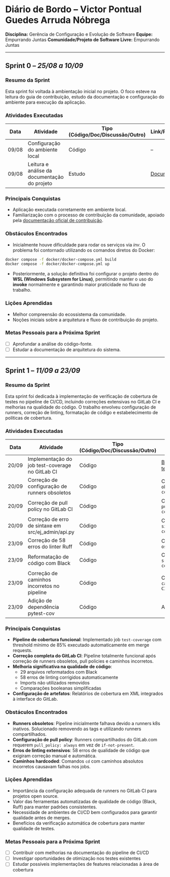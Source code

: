 # Diário de Bordo – Victor Pontual Guedes Arruda Nóbrega

**Disciplina:** Gerência de Configuração e Evolução de Software
**Equipe:** Empurrando Juntas
**Comunidade/Projeto de Software Livre:** Empurrando Juntas

---

## Sprint 0 – *25/08 a 10/09*

### Resumo da Sprint

Esta sprint foi voltada à ambientação inicial no projeto. O foco esteve na leitura do guia de contribuição, estudo da documentação e configuração do ambiente para execução da aplicação.

### Atividades Executadas

| Data  | Atividade                                    | Tipo (Código/Doc/Discussão/Outro) | Link/Referência                                                                              | Status    |
| ----- | -------------------------------------------- | --------------------------------- | -------------------------------------------------------------------------------------------- | --------- |
| 09/08 | Configuração do ambiente local               | Código                            | –                                                                                            | Concluído |
| 09/08 | Leitura e análise da documentação do projeto | Estudo                            | [Documentação](https://gitlab.com/gces-ej/ej-application/-/tree/develop/docs?ref_type=heads) | Concluído |

### Principais Conquistas

* Aplicação executada corretamente em ambiente local.
* Familiarização com o processo de contribuição da comunidade, apoiado pela [documentação oficial de contribuição](https://gitlab.com/gces-ej/ej-application/-/blob/develop/docs/development-guides/pt-br/contributing.rst?ref_type=heads).

### Obstáculos Encontrados

* Inicialmente houve dificuldade para rodar os serviços via *inv*. O problema foi contornado utilizando os comandos diretos do Docker:

```bash
docker compose -f docker/docker-compose.yml build
docker compose -f docker/docker-compose.yml up
```

* Posteriormente, a solução definitiva foi configurar o projeto dentro do **WSL (Windows Subsystem for Linux)**, permitindo manter o uso do **invoke** normalmente e garantindo maior praticidade no fluxo de trabalho.

### Lições Aprendidas

* Melhor compreensão do ecossistema da comunidade.
* Noções iniciais sobre a arquitetura e fluxo de contribuição do projeto.

### Metas Pessoais para a Próxima Sprint

* [ ] Aprofundar a análise do código-fonte.
* [ ] Estudar a documentação de arquitetura do sistema.

---

## Sprint 1 – *11/09 a 23/09*

### Resumo da Sprint

Esta sprint foi dedicada à implementação de verificação de cobertura de testes no pipeline de CI/CD, incluindo correções extensivas no GitLab CI e melhorias na qualidade do código. O trabalho envolveu configuração de runners, correção de linting, formatação de código e estabelecimento de políticas de cobertura.

### Atividades Executadas

| Data  | Atividade                                          | Tipo (Código/Doc/Discussão/Outro) | Link/Referência                                                                                    | Status    |
| ----- | -------------------------------------------------- | --------------------------------- | -------------------------------------------------------------------------------------------------- | --------- |
| 20/09 | Implementação do job test-coverage no GitLab CI   | Código                            | [Branch 44-test_coverage_pipeline](https://gitlab.com/gces-ej/ej-application/-/tree/44-test_coverage_pipeline) | Concluído |
| 20/09 | Correção de configuração de runners obsoletos     | Código                            | Commit: `fix: remove tags k8s obsoletas para usar runners compartilhados`                         | Concluído |
| 20/09 | Correção de pull policy no GitLab CI              | Código                            | Commit: `fix: alterar pull_policy para always conforme requerido`                                 | Concluído |
| 20/09 | Correção de erro de sintaxe em src/ej_admin/api.py| Código                            | Commit: `fix: corrigir erro de sintaxe e reformatar arquivos com black`                          | Concluído |
| 23/09 | Correção de 58 erros do linter Ruff               | Código                            | Commit: `fix: corrigir todos os erros do linter Ruff`                                            | Concluído |
| 23/09 | Reformatação de código com Black                  | Código                            | Commit: `fix: reformatar src/ej_users/tests/test_api.py com black`                               | Concluído |
| 23/09 | Correção de caminhos incorretos no pipeline       | Código                            | Commit: `fix: corrigir caminhos incorretos no GitLab CI`                                         | Concluído |
| 23/09 | Adição de dependência pytest-cov                  | Código                            | Atualização do pyproject.toml                                                                    | Concluído |

### Principais Conquistas

* **Pipeline de cobertura funcional**: Implementado job `test-coverage` com threshold mínimo de 85% executado automaticamente em merge requests.
* **Correção completa do GitLab CI**: Pipeline totalmente funcional após correção de runners obsoletos, pull policies e caminhos incorretos.
* **Melhoria significativa na qualidade de código**: 
  - 29 arquivos reformatados com Black
  - 58 erros de linting corrigidos automaticamente
  - Imports não utilizados removidos
  - Comparações booleanas simplificadas
* **Configuração de artefatos**: Relatórios de cobertura em XML integrados à interface do GitLab.

### Obstáculos Encontrados

* **Runners obsoletos**: Pipeline inicialmente falhava devido a runners k8s inativos. Solucionado removendo as tags e utilizando runners compartilhados.
* **Configuração de pull policy**: Runners compartilhados do GitLab.com requerem `pull_policy: always` em vez de `if-not-present`.
* **Erros de linting extensivos**: 58 erros de qualidade de código que exigiram correção manual e automática.
* **Caminhos hardcoded**: Comandos `cd` com caminhos absolutos incorretos causavam falhas nos jobs.

### Lições Aprendidas

* Importância da configuração adequada de runners no GitLab CI para projetos open source.
* Valor das ferramentas automatizadas de qualidade de código (Black, Ruff) para manter padrões consistentes.
* Necessidade de ambientes de CI/CD bem configurados para garantir qualidade antes de merges.
* Benefícios da verificação automática de cobertura para manter qualidade de testes.

### Metas Pessoais para a Próxima Sprint

* [ ] Contribuir com melhorias na documentação do pipeline de CI/CD
* [ ] Investigar oportunidades de otimização nos testes existentes
* [ ] Estudar possíveis implementações de features relacionadas à área de cobertura
